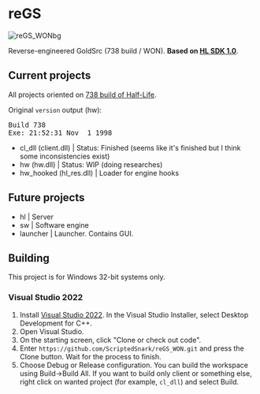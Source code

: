 # reGS
![reGS_WONbg](https://github.com/ScriptedSnark/reGS_WON/assets/51358194/0ab64f4a-50a2-4ccc-a931-5277f2ad7e39)

Reverse-engineered GoldSrc (738 build / WON). **Based on [HL SDK 1.0](https://github.com/a1batross/HLSDK_ancient)**.

## Current projects

All projects oriented on [738 build of Half-Life](https://www.betaarchive.com/wiki/index.php?title=Half-Life/build_738).

Original `version` output (hw):
<pre>
Build 738
Exe: 21:52:31 Nov  1 1998
</pre>

- cl_dll (client.dll) | Status: Finished (seems like it's finished but I think some inconsistencies exist)
- hw (hw.dll) | Status: WIP (doing researches)
- hw_hooked (hl_res.dll) | Loader for engine hooks

## Future projects

- hl | Server
- sw | Software engine
- launcher | Launcher. Contains GUI.

## Building

This project is for Windows 32-bit systems only.

### Visual Studio 2022
1. Install [Visual Studio 2022](https://visualstudio.microsoft.com/en-us/vs/). In the Visual Studio Installer, select Desktop Development for C++.
2. Open Visual Studio.
3. On the starting screen, click "Clone or check out code".
4. Enter `https://github.com/ScriptedSnark/reGS_WON.git` and press the Clone button. Wait for the process to finish.
5. Choose Debug or Release configuration. You can build the workspace using Build→Build All. If you want to build only client or something else, right click on wanted project (for example, `cl_dll`) and select Build.
